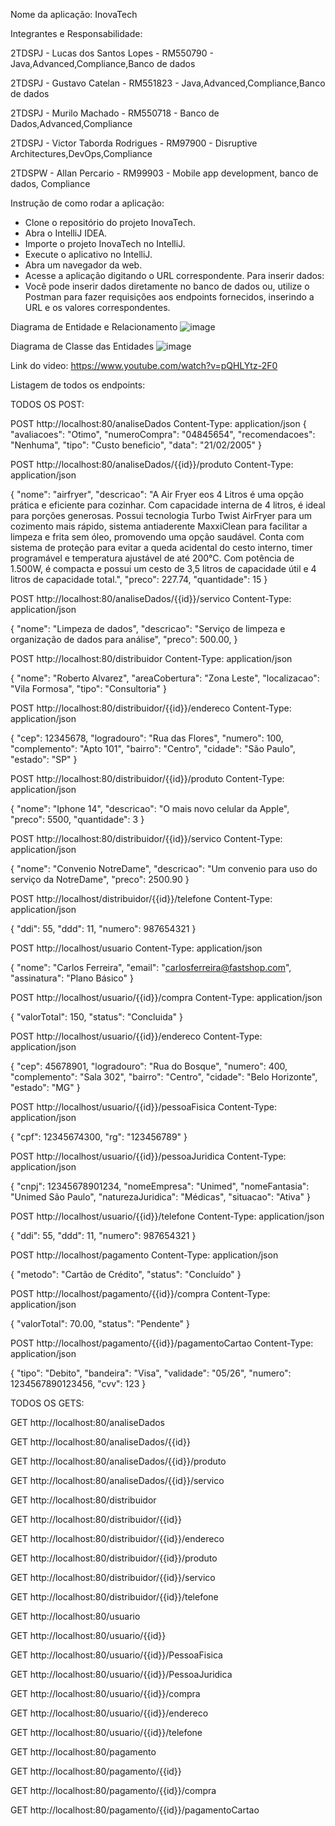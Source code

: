 Nome da aplicação: InovaTech

Integrantes e Responsabilidade:

2TDSPJ - Lucas dos Santos Lopes - RM550790 - Java,Advanced,Compliance,Banco de dados

2TDSPJ - Gustavo Catelan - RM551823 - Java,Advanced,Compliance,Banco de dados

2TDSPJ - Murilo Machado - RM550718 - Banco de Dados,Advanced,Compliance

2TDSPJ - Victor Taborda Rodrigues - RM97900 - Disruptive Architectures,DevOps,Compliance

2TDSPW - Allan Percario - RM99903 - Mobile app development, banco de dados, Compliance

Instrução de como rodar a aplicação:
- Clone o repositório do projeto InovaTech.
- Abra o IntelliJ IDEA.
- Importe o projeto InovaTech no IntelliJ.
- Execute o aplicativo no IntelliJ.
- Abra um navegador da web.
- Acesse a aplicação digitando o URL correspondente.
Para inserir dados:
- Você pode inserir dados diretamente no banco de dados ou, utilize o Postman para fazer requisições aos endpoints fornecidos, inserindo a URL e os valores correspondentes.





Diagrama de Entidade e Relacionamento
![image](https://github.com/GustavoCatelan/JavaChallenge/assets/127765306/9b27c6f8-56f5-4ae9-971e-8c44dc2cb1a0)

Diagrama de Classe das Entidades
![image](https://github.com/GustavoCatelan/JavaChallenge/assets/127765306/ab5a381b-a173-461c-b02d-14c16ac143c9)

Link do video:
https://www.youtube.com/watch?v=pQHLYtz-2F0

Listagem de todos os endpoints:

TODOS OS POST:

POST http://localhost:80/analiseDados
Content-Type: application/json
{
  "avaliacoes": "Otimo",
  "numeroCompra": "04845654",
  "recomendacoes": "Nenhuma",
  "tipo": "Custo beneficio",
  "data": "21/02/2005"
}

POST http://localhost:80/analiseDados/{{id}}/produto
Content-Type: application/json

{
  "nome": "airfryer",
  "descricao": "A Air Fryer eos 4 Litros é uma opção prática e eficiente para cozinhar.
Com capacidade interna de 4 litros, é ideal para porções generosas.
Possui tecnologia Turbo Twist AirFryer para um cozimento mais rápido, sistema antiaderente MaxxiClean para facilitar a limpeza e frita sem óleo, promovendo uma opção saudável.
Conta com sistema de proteção para evitar a queda acidental do cesto interno, timer programável e temperatura ajustável de até 200°C.
Com potência de 1.500W, é compacta e possui um cesto de 3,5 litros de capacidade útil e 4 litros de capacidade total.",
  "preco": 227.74,
  "quantidade": 15
}

POST http://localhost:80/analiseDados/{{id}}/servico
Content-Type: application/json

{
  "nome": "Limpeza de dados",
  "descricao": "Serviço de limpeza e organização de dados para análise",
  "preco": 500.00,
 }

 POST http://localhost:80/distribuidor
Content-Type: application/json

{
  "nome": "Roberto Alvarez",
  "areaCobertura": "Zona Leste",
  "localizacao": "Vila Formosa",
  "tipo": "Consultoria"
}

POST http://localhost:80/distribuidor/{{id}}/endereco
Content-Type: application/json

{
  "cep":  12345678,
  "logradouro": "Rua das Flores",
  "numero": 100,
  "complemento": "Apto 101",
  "bairro": "Centro",
  "cidade": "São Paulo",
  "estado": "SP"
}

POST http://localhost:80/distribuidor/{{id}}/produto
Content-Type: application/json

{
  "nome": "Iphone 14",
  "descricao": "O mais novo celular da Apple",
  "preco": 5500,
  "quantidade": 3
}

POST http://localhost:80/distribuidor/{{id}}/servico
Content-Type: application/json

{
  "nome": "Convenio NotreDame",
  "descricao": "Um convenio para uso do serviço da NotreDame",
  "preco": 2500.90
}

POST http://localhost/distribuidor/{{id}}/telefone
Content-Type: application/json

{
  "ddi": 55,
  "ddd": 11,
  "numero": 987654321
}

POST http://localhost/usuario
Content-Type: application/json

{
  "nome": "Carlos Ferreira",
  "email": "carlosferreira@fastshop.com",
  "assinatura": "Plano Básico"
}

POST http://localhost/usuario/{{id}}/compra
Content-Type: application/json

{
  "valorTotal": 150,
  "status": "Concluida"
}

POST http://localhost/usuario/{{id}}/endereco
Content-Type: application/json

{
  "cep": 45678901,
  "logradouro": "Rua do Bosque",
  "numero": 400,
  "complemento": "Sala 302",
  "bairro": "Centro",
  "cidade": "Belo Horizonte",
  "estado": "MG"
}

POST http://localhost/usuario/{{id}}/pessoaFisica
Content-Type: application/json

{
  "cpf": 12345674300,
  "rg": "123456789"
}

POST http://localhost/usuario/{{id}}/pessoaJuridica
Content-Type: application/json

{
  "cnpj": 12345678901234,
  "nomeEmpresa": "Unimed",
  "nomeFantasia": "Unimed São Paulo",
  "naturezaJuridica": "Médicas",
  "situacao": "Ativa"
}

POST http://localhost/usuario/{{id}}/telefone
Content-Type: application/json

{
  "ddi": 55,
  "ddd": 11,
  "numero": 987654321
}

POST http://localhost/pagamento
Content-Type: application/json

{
  "metodo": "Cartão de Crédito",
  "status": "Concluído"
}

POST http://localhost/pagamento/{{id}}/compra
Content-Type: application/json

{
  "valorTotal": 70.00,
  "status": "Pendente"
}

POST http://localhost/pagamento/{{id}}/pagamentoCartao
Content-Type: application/json

{
  "tipo": "Debito",
  "bandeira": "Visa",
  "validade": "05/26",
  "numero": 1234567890123456,
  "cvv": 123
}

TODOS OS GETS:

GET http://localhost:80/analiseDados

GET http://localhost:80/analiseDados/{{id}}

GET http://localhost:80/analiseDados/{{id}}/produto

GET http://localhost:80/analiseDados/{{id}}/servico

GET http://localhost:80/distribuidor

GET http://localhost:80/distribuidor/{{id}}

GET http://localhost:80/distribuidor/{{id}}/endereco

GET http://localhost:80/distribuidor/{{id}}/produto

GET http://localhost:80/distribuidor/{{id}}/servico

GET http://localhost:80/distribuidor/{{id}}/telefone

GET http://localhost:80/usuario

GET http://localhost:80/usuario/{{id}}

GET http://localhost:80/usuario/{{id}}/PessoaFisica

GET http://localhost:80/usuario/{{id}}/PessoaJuridica

GET http://localhost:80/usuario/{{id}}/compra

GET http://localhost:80/usuario/{{id}}/endereco

GET http://localhost:80/usuario/{{id}}/telefone

GET http://localhost:80/pagamento

GET http://localhost:80/pagamento/{{id}}

GET http://localhost:80/pagamento/{{id}}/compra

GET http://localhost:80/pagamento/{{id}}/pagamentoCartao
